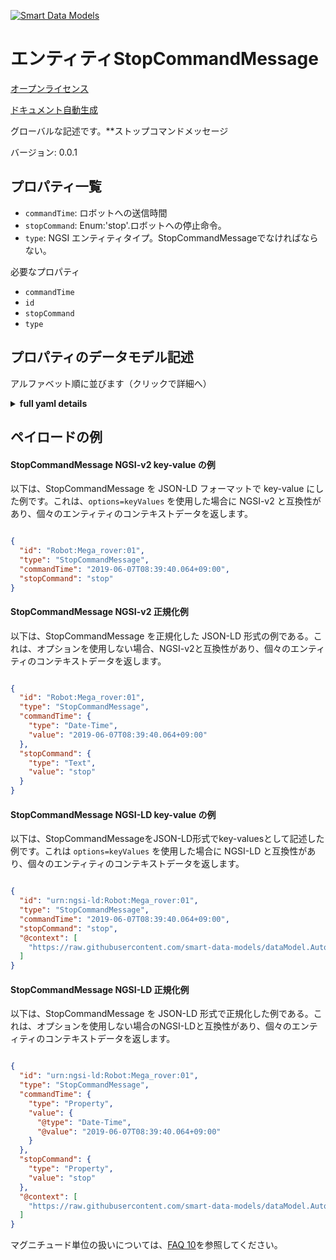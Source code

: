 [![Smart Data Models](https://smartdatamodels.org/wp-content/uploads/2022/01/SmartDataModels_logo.png "Logo")](https://smartdatamodels.org)  
エンティティStopCommandMessage  
========================  
[オープンライセンス](https://github.com/smart-data-models//dataModel.AutonomousMobileRobot/blob/master/StopCommandMessage/LICENSE.md)  
[ドキュメント自動生成](https://docs.google.com/presentation/d/e/2PACX-1vTs-Ng5dIAwkg91oTTUdt8ua7woBXhPnwavZ0FxgR8BsAI_Ek3C5q97Nd94HS8KhP-r_quD4H0fgyt3/pub?start=false&loop=false&delayms=3000#slide=id.gb715ace035_0_60)  
グローバルな記述です。**ストップコマンドメッセージ  
バージョン: 0.0.1  

## プロパティ一覧  

- `commandTime`: ロボットへの送信時間  - `stopCommand`: Enum:'stop'.ロボットへの停止命令。  - `type`: NGSI エンティティタイプ。StopCommandMessageでなければならない。    
必要なプロパティ  
- `commandTime`  - `id`  - `stopCommand`  - `type`  ## プロパティのデータモデル記述  
アルファベット順に並びます（クリックで詳細へ）  
<details><summary><strong>full yaml details</strong></summary>    
```yaml  
StopCommandMessage:    
  description: 'Stop Command message'    
  properties:    
    commandTime:    
      description: 'Sent time to the robot'    
      format: date-time    
      type: string    
      x-ngsi:    
        type: Property    
    stopCommand:    
      description: 'Enum:''stop''. The stop command to the robot.'    
      enum:    
        - stop    
      type: string    
      x-ngsi:    
        type: Property    
    type:    
      description: 'NGSI Entity type. It has to be StopCommandMessage'    
      enum:    
        - StopCommandMessage    
      type: string    
      x-ngsi:    
        type: Property    
  required:    
    - id    
    - commandTime    
    - stopCommand    
    - type    
  type: object    
  x-derived-from: ""    
  x-disclaimer: 'Redistribution and use in source and binary forms, with or without modification, are permitted  provided that the license conditions are met. Copyleft (c) 2021 Contributors to Smart Data Models Program'    
  x-license-url: https://github.com/smart-data-models/dataModel.AutonomousMobileRobot/blob/master/StopCommandMessage/LICENSE.md    
  x-model-schema: https://smart-data-models.github.io/dataModel.AutonomousMobileRobot/StopCommandMessage/schema.json    
  x-model-tags: ""    
  x-version: 0.0.1    
```  
</details>    
## ペイロードの例  
#### StopCommandMessage NGSI-v2 key-value の例  
以下は、StopCommandMessage を JSON-LD フォーマットで key-value にした例です。これは、`options=keyValues` を使用した場合に NGSI-v2 と互換性があり、個々のエンティティのコンテキストデータを返します。  
```json  
{  
  "id": "Robot:Mega_rover:01",  
  "type": "StopCommandMessage",  
  "commandTime": "2019-06-07T08:39:40.064+09:00",  
  "stopCommand": "stop"  
}  
```  
#### StopCommandMessage NGSI-v2 正規化例  
以下は、StopCommandMessage を正規化した JSON-LD 形式の例である。これは、オプションを使用しない場合、NGSI-v2と互換性があり、個々のエンティティのコンテキストデータを返します。  
```json  
{  
  "id": "Robot:Mega_rover:01",  
  "type": "StopCommandMessage",  
  "commandTime": {  
    "type": "Date-Time",  
    "value": "2019-06-07T08:39:40.064+09:00"  
  },  
  "stopCommand": {  
    "type": "Text",  
    "value": "stop"  
  }  
}  
```  
#### StopCommandMessage NGSI-LD key-value の例  
以下は、StopCommandMessageをJSON-LD形式でkey-valuesとして記述した例です。これは `options=keyValues` を使用した場合に NGSI-LD と互換性があり、個々のエンティティのコンテキストデータを返します。  
```json  
{  
  "id": "urn:ngsi-ld:Robot:Mega_rover:01",  
  "type": "StopCommandMessage",  
  "commandTime": "2019-06-07T08:39:40.064+09:00",  
  "stopCommand": "stop",  
  "@context": [  
    "https://raw.githubusercontent.com/smart-data-models/dataModel.AutonomousMobileRobot/master/context.jsonld"  
  ]  
}  
```  
#### StopCommandMessage NGSI-LD 正規化例  
以下は、StopCommandMessage を JSON-LD 形式で正規化した例である。これは、オプションを使用しない場合のNGSI-LDと互換性があり、個々のエンティティのコンテキストデータを返します。  
```json  
{  
  "id": "urn:ngsi-ld:Robot:Mega_rover:01",  
  "type": "StopCommandMessage",  
  "commandTime": {  
    "type": "Property",  
    "value": {  
      "@type": "Date-Time",  
      "@value": "2019-06-07T08:39:40.064+09:00"  
    }  
  },  
  "stopCommand": {  
    "type": "Property",  
    "value": "stop"  
  },  
  "@context": [  
    "https://raw.githubusercontent.com/smart-data-models/dataModel.AutonomousMobileRobot/master/context.jsonld"  
  ]  
}  
```  
マグニチュード単位の扱いについては、[FAQ 10](https://smartdatamodels.org/index.php/faqs/)を参照してください。  

